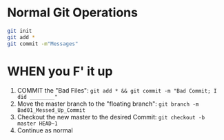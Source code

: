 Normal Git Operations
=====================
```bash
git init
git add *
git commit -m"Messages"
```

WHEN you F' it up
=================
1. COMMIT the "Bad Files": `git add * && git commit -m "Bad Commit; I did ________"`
2. Move the master branch to the "floating branch": `git branch -m Bad01_Messed_Up_Commit`
3. Checkout the new master to the desired Commit: `git checkout -b master HEAD~1`
4. Continue as normal


